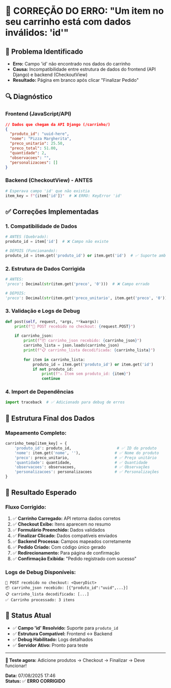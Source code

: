 # 🔧 CORREÇÃO DO ERRO: "Um item no seu carrinho está com dados inválidos: 'id'"

## 🚨 **Problema Identificado**
- **Erro:** Campo 'id' não encontrado nos dados do carrinho
- **Causa:** Incompatibilidade entre estrutura de dados do frontend (API Django) e backend (CheckoutView)
- **Resultado:** Página em branco após clicar "Finalizar Pedido"

## 🔍 **Diagnóstico**

### **Frontend (JavaScript/API)**
```json
// Dados que chegam da API Django (/carrinho/)
{
  "produto_id": "uuid-here",
  "nome": "Pizza Margherita",
  "preco_unitario": 25.50,
  "preco_total": 51.00,
  "quantidade": 2,
  "observacoes": "",
  "personalizacoes": []
}
```

### **Backend (CheckoutView) - ANTES**
```python
# Esperava campo 'id' que não existia
item_key = f"{item['id']}"  # ❌ ERRO: KeyError 'id'
```

## ✅ **Correções Implementadas**

### 1. **Compatibilidade de Dados**
```python
# ANTES (Quebrado):
produto_id = item['id']  # ❌ Campo não existe

# DEPOIS (Funcionando):
produto_id = item.get('produto_id') or item.get('id')  # ✅ Suporte ambos
```

### 2. **Estrutura de Dados Corrigida**
```python
# ANTES:
'preco': Decimal(str(item.get('preco', '0')))  # ❌ Campo errado

# DEPOIS:
'preco': Decimal(str(item.get('preco_unitario', item.get('preco', '0'))))  # ✅ Compatível
```

### 3. **Validação e Logs de Debug**
```python
def post(self, request, *args, **kwargs):
    print(f"🛒 POST recebido no checkout: {request.POST}")
    
    if carrinho_json:
        print(f"📦 carrinho_json recebido: {carrinho_json}")
        carrinho_lista = json.loads(carrinho_json)
        print(f"📋 carrinho_lista decodificada: {carrinho_lista}")
        
        for item in carrinho_lista:
            produto_id = item.get('produto_id') or item.get('id')
            if not produto_id:
                print(f"⚠️ Item sem produto_id: {item}")
                continue
```

### 4. **Import de Dependências**
```python
import traceback  # ✅ Adicionado para debug de erros
```

## 🎯 **Estrutura Final dos Dados**

### **Mapeamento Completo:**
```python
carrinho_temp[item_key] = {
    'produto_id': produto_id,                    # ✅ ID do produto
    'nome': item.get('nome', ''),               # ✅ Nome do produto
    'preco': preco_unitario,                    # ✅ Preço unitário
    'quantidade': quantidade,                   # ✅ Quantidade
    'observacoes': observacoes,                 # ✅ Observações
    'personalizacoes': personalizacoes          # ✅ Personalizações
}
```

## 🧪 **Resultado Esperado**

### **Fluxo Corrigido:**
1. ✅ **Carrinho Carregado:** API retorna dados corretos
2. ✅ **Checkout Exibe:** Itens aparecem no resumo
3. ✅ **Formulário Preenchido:** Dados validados
4. ✅ **Finalizar Clicado:** Dados compatíveis enviados
5. ✅ **Backend Processa:** Campos mapeados corretamente
6. ✅ **Pedido Criado:** Com código único gerado
7. ✅ **Redirecionamento:** Para página de confirmação
8. ✅ **Confirmação Exibida:** "Pedido registrado com sucesso"

### **Logs de Debug Disponíveis:**
```
🛒 POST recebido no checkout: <QueryDict>
📦 carrinho_json recebido: [{"produto_id":"uuid",...}]
📋 carrinho_lista decodificada: [...]
✅ Carrinho processado: 3 itens
```

## 🚀 **Status Atual**
- ✅ **Campo 'id' Resolvido:** Suporte para `produto_id`
- ✅ **Estrutura Compatível:** Frontend ↔ Backend
- ✅ **Debug Habilitado:** Logs detalhados
- ✅ **Servidor Ativo:** Pronto para teste

---

**🧪 Teste agora:** Adicione produtos → Checkout → Finalizar → Deve funcionar!

**Data:** 07/08/2025 17:46  
**Status:** ✅ **ERRO CORRIGIDO**
